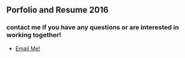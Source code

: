 ## **Porfolio and Resume 2016**
### contact me if you have any questions or are interested in working together!
 - [Email Me!](lindsayw623@gmail.com)
